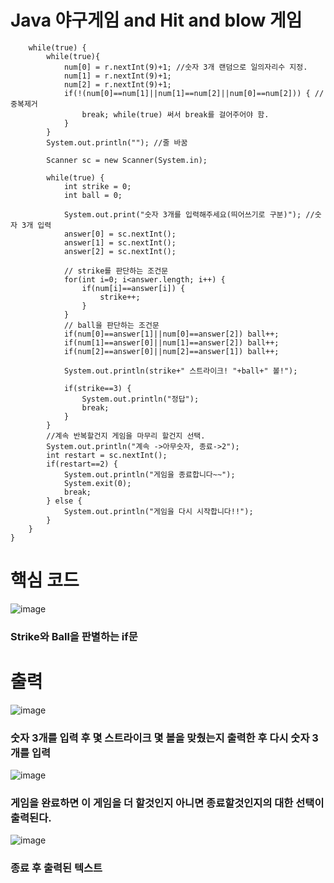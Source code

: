 # Java 야구게임 and Hit and blow 게임 




        while(true) {
            while(true){
                num[0] = r.nextInt(9)+1; //숫자 3개 랜덤으로 일의자리수 지정.
                num[1] = r.nextInt(9)+1;
                num[2] = r.nextInt(9)+1;
                if(!(num[0]==num[1]||num[1]==num[2]||num[0]==num[2])) { //중복제거
                    break; while(true) 써서 break를 걸어주어야 함.
                }
            }
            System.out.println(""); //줄 바꿈

            Scanner sc = new Scanner(System.in);

            while(true) {
                int strike = 0;
                int ball = 0;

                System.out.print("숫자 3개를 입력해주세요(띄어쓰기로 구분)"); //숫자 3개 입력
                answer[0] = sc.nextInt();
                answer[1] = sc.nextInt();
                answer[2] = sc.nextInt();

                // strike를 판단하는 조건문
                for(int i=0; i<answer.length; i++) {
                    if(num[i]==answer[i]) {
                        strike++;
                    }
                }
                // ball을 판단하는 조건문
                if(num[0]==answer[1]||num[0]==answer[2]) ball++;
                if(num[1]==answer[0]||num[1]==answer[2]) ball++;
                if(num[2]==answer[0]||num[2]==answer[1]) ball++;

                System.out.println(strike+" 스트라이크! "+ball+" 볼!");

                if(strike==3) {
                    System.out.println("정답");
                    break;
                }
            }
            //계속 반복할건지 게임을 마무리 할건지 선택.
            System.out.println("계속 ->아무숫자, 종료->2");
            int restart = sc.nextInt();
            if(restart==2) {
                System.out.println("게임을 종료합니다~~");
                System.exit(0);
                break;
            } else {
                System.out.println("게임을 다시 시작합니다!!");
            }
        }
    }


# 핵심 코드
![image](https://user-images.githubusercontent.com/102014376/173288637-32d9df36-d7d8-42bd-80a7-fa47a4559d68.png)
### Strike와 Ball을 판별하는 if문


# 출력
![image](https://user-images.githubusercontent.com/102014376/173288755-4893ebc7-c212-481e-ac63-f63aade6cc22.png)
### 숫자 3개를 입력 후 몇 스트라이크 몇 볼을 맞췄는지 출력한 후 다시 숫자 3개를 입력

![image](https://user-images.githubusercontent.com/102014376/173289033-19c2ebdb-d824-4841-8dc4-0d0a83f03d99.png)
### 게임을 완료하면 이 게임을 더 할것인지 아니면 종료할것인지의 대한 선택이 출력된다.

![image](https://user-images.githubusercontent.com/102014376/173289198-3d1b12d5-4ebe-4dae-a8a3-e74b83514ca8.png)
### 종료 후 출력된 텍스트



